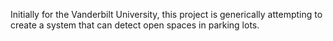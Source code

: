 Initially for the Vanderbilt University, this project is generically attempting to create a system that can detect open spaces in parking lots.